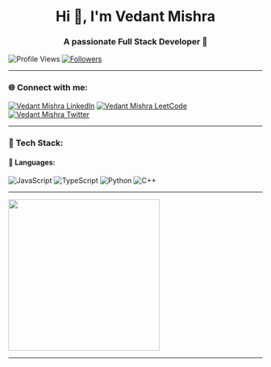 <h1 align="center">Hi 👋, I'm Vedant Mishra</h1>
<h3 align="center">A passionate Full Stack Developer 🚀</h3>

<p align="left"> 
  <img src="https://komarev.com/ghpvc/?username=VedantMishra&label=Profile%20views&color=0e75b6&style=flat" alt="Profile Views" />
  <a href="https://github.com/VedantMishra"><img src="https://img.shields.io/github/followers/VedantMishra?label=Followers&style=social" alt="Followers"></a>
</p>

---

### 🌐 Connect with me:
<p align="left">
<a href="https://linkedin.com/in/vedantmishra" target="blank"><img align="center" src="https://img.shields.io/badge/-LinkedIn-blue?style=for-the-badge&logo=linkedin" alt="Vedant Mishra LinkedIn" /></a>
<a href="https://leetcode.com/vedantmishra" target="blank"><img align="center" src="https://img.shields.io/badge/-LeetCode-orange?style=for-the-badge&logo=leetcode" alt="Vedant Mishra LeetCode" /></a>
<a href="https://twitter.com/vedantmishra" target="blank"><img align="center" src="https://img.shields.io/badge/-Twitter-1DA1F2?style=for-the-badge&logo=twitter" alt="Vedant Mishra Twitter" /></a>
</p>

---

### 🔧️ Tech Stack:

#### 🚀 Languages:
![JavaScript](https://img.shields.io/badge/-JavaScript-F7DF1E?style=flat-square&logo=javascript&logoColor=black)
![TypeScript](https://img.shields.io/badge/-TypeScript-007ACC?style=flat-square&logo=typescript)
![Python](https://img.shields.io/badge/-Python-3776AB?style=flat-square&logo=python&logoColor=white)
![C++](https://img.shields.io/badge/-C++-00599C?style=flat-square&logo=cplusplus&logoColor=white)







---


<img src="https://octodex.github.com/images/daftpunktocat-thomas.gif" width="300" />

---

